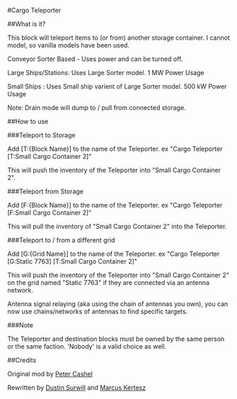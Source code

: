 #Cargo Teleporter

##What is it?

This block will teleport items to (or from) another storage container. I cannot model, so vanilla models have been used.

Conveyor Sorter Based - Uses power and can be turned off.

Large Ships/Stations: Uses Large Sorter model. 1 MW Power Usage

Small Ships : Uses Small ship varient of Large Sorter model. 500 kW Power Usage

Note: Drain mode will dump to / pull from connected storage.

##How to use

###Teleport to Storage

Add [T:{Block Name}] to the name of the Teleporter. ex "Cargo Teleporter [T:Small Cargo Container 2]"

This will push the inventory of the Teleporter into "Small Cargo Container 2".

###Teleport from Storage

Add [F:{Block Name}] to the name of the Teleporter. ex "Cargo Teleporter [F:Small Cargo Container 2]"

This will pull the inventory of "Small Cargo Container 2" into the Teleporter.

###Teleport to / from a different grid

Add [G:{Grid Name}] to the name of the Teleporter. ex "Cargo Teleporter [G:Static 7763] [T:Small Cargo Container 2]"

This will push the inventory of the Teleporter into "Small Cargo Container 2" on the grid named "Static 7763" if they are connected via an antenna network.

Antenna signal relaying (aka using the chain of antennas you own), you can now use chains/networks of antennas to find specific targets.

###Note

The Teleporter and destination blocks must be owned by the same person or the same faction. 'Nobody' is a valid choice as well.

##Credits

Original mod by [Peter Cashel](https://github.com/pacas00)

Rewritten by [Dustin Surwill](https://github.com/falconraptor) and [Marcus Kertesz](https://github.com/ModernMAK)